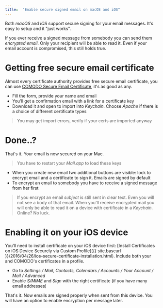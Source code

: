 ```yaml
---
title:  "Enable secure signed email on macOS and iOS"
---
```


Both *macOS* and *iOS* support secure signing for your email messages. It's easy to setup and it "just works".

If you ever receive a signed message from somebody you can send them *encrypted email*. Only your recipient will be able to read it. Even if your email account is compromised, this still holds true.

<!--more-->

# Getting free secure email certificate

Almost every certificate authority provides free secure email certificate, you can use [COMODO Secure Email Certificate](https://secure.comodo.com/products/frontpage?area=SecureEmailCertificate), it's as good as any.

  - Fill the form, provide your name and email
  - You'll get a confirmation email with a link for a certificate key
  - Download it and open to import into *Keychain*. Choose *Apache* if there is a choice of different certificate types

> You may get import errors, verify if your certs are imported anyway

# Done..?

That's it. Your email is now secured on your Mac.

> You have to restart your *Mail.app* to load these keys

  - When you create new email two additional buttons are visible: lock to encrypt email and a certificate to sign it. Emails are signed by default
  - To encrypt an email to somebody you have to receive a signed message from her first

> If you encrypt an email *subject* is still sent in clear text. Even you will not see a body of that email. When you'll receive encrypted mail you will only be able to read it on a device with certificate in a *Keychain*. Online? No luck.

# Enabling it on your iOS device

You'll need to install certificate on your iOS device first: [Install Certificates on iOS Device Securely via Custom Profile]({{ site.baseurl }}/2016/04/26/ios-secure-certificate-installation.html). Include both your and COMODO's certificates in a profile.

  - Go to *Settings / Mail, Contacts, Calendars / Accounts / Your Account / Mail / Advanced*
  - Enable *S/MIME* and *Sign* with the right certificate (if you have many email addresses)

That's it. Now emails are signed properly when sent from this device. You will have an option to enable encryption per message later.
